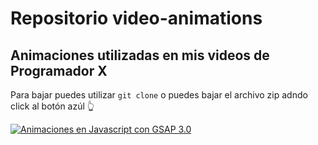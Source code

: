 # Repositorio video-animations

## Animaciones utilizadas en mis videos de Programador X

Para bajar puedes utilizar `git clone` o puedes bajar el archivo zip adndo click al botón azúl 👆

[![Animaciones en Javascript con GSAP 3.0](https://img.youtube.com/vi/q5NWTXmR8iU/0.jpg)](https://www.youtube.com/watch?v=q5NWTXmR8iU)
